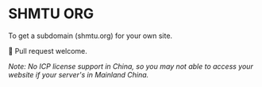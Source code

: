# SHMTU ORG

To get a subdomain (shmtu.org) for your own site.

🌈 Pull request welcome.

_Note: No ICP license support in China, so you may not able to access your website if your server's in Mainland China._
